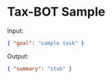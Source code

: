 # Tax-BOT Sample

Input:

```json
{ "goal": "sample task" }
```

Output:

```json
{ "summary": "stub" }
```
